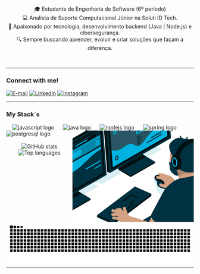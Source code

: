 <p align="center">
🎓 Estudante de Engenharia de Software (6º período)<br>
💻 Analista de Suporte Computacional Júnior na Soluti ID Tech.<br>
🚀 Apaixonado por tecnologia, desenvolvimento backend (Java | Node.js) e cibersegurança.<br>
🔍 Sempre buscando aprender, evoluir e criar soluções que façam a diferença.
</p>
 

---

<h3 align="left">Connect with me!</h3>

[![E-mail](https://img.shields.io/badge/-Email-000?style=for-the-badge&logo=microsoft-outlook&logoColor=FF00F6&color:FFF)](elieldiasmatos@gmail.com)
[![LinkedIn](https://img.shields.io/badge/-LinkedIn-000?style=for-the-badge&logo=linkedin&logoColor=FF00F6&color:FFF)](https://www.linkedin.com/in/eliel-dias-matos-12030a288)
[![Instagram](https://img.shields.io/badge/-Instagram-000?style=for-the-badge&logo=instagram&logoColor=FF00F6&color:FFF)](https://www.instagram.com/eliel.labs)

---

<h3 align="left">My Stack`s</h3>

<div align="left">
  
    <img src="https://cdn.jsdelivr.net/gh/devicons/devicon/icons/javascript/javascript-original.svg" height="30" alt="javascript logo"  />
  <img width="0" />
  <img src="https://cdn.jsdelivr.net/gh/devicons/devicon/icons/java/java-original.svg" height="30" alt="java logo"  />
  <img width="0" />
  <img src="https://cdn.jsdelivr.net/gh/devicons/devicon/icons/nodejs/nodejs-original.svg" height="30" alt="nodejs logo"  />
  <img width="0" />
  <img src="https://cdn.jsdelivr.net/gh/devicons/devicon/icons/spring/spring-original.svg" height="30" alt="spring logo"  />
  <img width="0" />
  <img src="https://cdn.jsdelivr.net/gh/devicons/devicon/icons/postgresql/postgresql-original.svg" height="30" alt="postgresql logo"  />
  
    <img src="https://raw.githubusercontent.com/Eliel-DM/Eliel-DM/main/src/gif.gif" 
       alt="Banner Eliel Dias Matos" 
       width="30%" 
        align="right"
       style="border-radius: 10px; margin-top: -30px; margin-bottom: 20px;"/>

</div>


<div align="center">
  <br>
  <img src="https://github-readme-stats.vercel.app/api?username=Eliel-DM&show_icons=true&theme=dracula&include_all_commits=true&count_private=true" height="150" alt="GitHub stats"/>
  <img src="https://github-readme-stats.vercel.app/api/top-langs/?username=Eliel-DM&layout=compact&langs_count=8&theme=dracula&cache_bust=1" height="150" alt="Top languages"/>
</div>
<picture align="center">
  <source media="(prefers-color-scheme: dark)" srcset="https://raw.githubusercontent.com/Eliel-DM/Eliel-DM/output/github-contribution-grid-snake-dark.svg">
  <source media="(prefers-color-scheme: light)" srcset="https://raw.githubusercontent.com/Eliel-DM/Eliel-DM/output/github-contribution-grid-snake-dark.svg">
  <img align="center" alt="github contribution grid snake animation" src="https://raw.githubusercontent.com/Eliel-DM/Eliel-DM/output/github-contribution-grid-snake.svg">
</picture>

---

<br clear="both">
